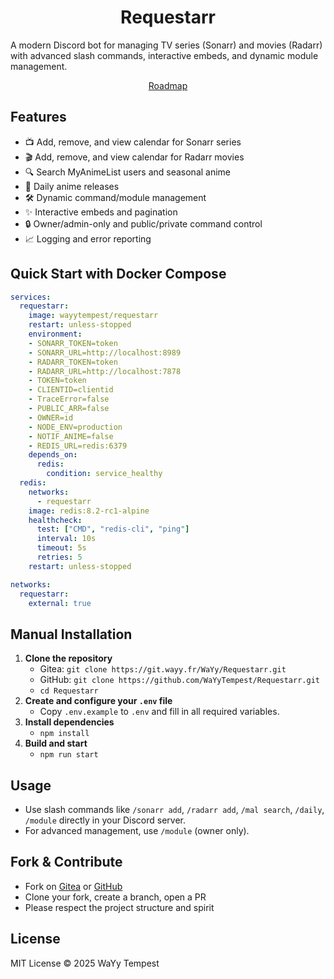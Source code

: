 <h1 align="center">Requestarr</h1>

A modern Discord bot for managing TV series (Sonarr) and movies (Radarr) with advanced slash commands, interactive embeds, and dynamic module management.


<p align="center">
  <a href="https://kan.wayy.fr/dvmF95r4jD78VW/requestarr">Roadmap</a>
</p>

## Features
- 📺 Add, remove, and view calendar for Sonarr series
- 🎬 Add, remove, and view calendar for Radarr movies
- 🔍 Search MyAnimeList users and seasonal anime
- 📅 Daily anime releases
- 🛠️ Dynamic command/module management
- ✨ Interactive embeds and pagination
- 🔒 Owner/admin-only and public/private command control
- 📈 Logging and error reporting

## Quick Start with Docker Compose

```yml
services:
  requestarr:
    image: wayytempest/requestarr
    restart: unless-stopped
    environment:
    - SONARR_TOKEN=token
    - SONARR_URL=http://localhost:8989
    - RADARR_TOKEN=token
    - RADARR_URL=http://localhost:7878
    - TOKEN=token
    - CLIENTID=clientid
    - TraceError=false
    - PUBLIC_ARR=false
    - OWNER=id
    - NODE_ENV=production
    - NOTIF_ANIME=false
    - REDIS_URL=redis:6379
    depends_on:
      redis:
        condition: service_healthy
  redis:
    networks:
      - requestarr
    image: redis:8.2-rc1-alpine
    healthcheck:
      test: ["CMD", "redis-cli", "ping"]
      interval: 10s
      timeout: 5s
      retries: 5
    restart: unless-stopped

networks:
  requestarr:
    external: true
```

## Manual Installation

1. **Clone the repository**
   - Gitea: `git clone https://git.wayy.fr/WaYy/Requestarr.git`
   - GitHub: `git clone https://github.com/WaYyTempest/Requestarr.git`
   - `cd Requestarr`
2. **Create and configure your `.env` file**
   - Copy `.env.example` to `.env` and fill in all required variables.
3. **Install dependencies**
   - `npm install`
4. **Build and start**
   - `npm run start`

## Usage
- Use slash commands like `/sonarr add`, `/radarr add`, `/mal search`, `/daily`, `/module` directly in your Discord server.
- For advanced management, use `/module` (owner only).

## Fork & Contribute
- Fork on [Gitea](https://git.wayy.fr/WaYy/Requestarr.git) or [GitHub](https://github.com/WaYyTempest/Requestarr.git)
- Clone your fork, create a branch, open a PR
- Please respect the project structure and spirit

## License
MIT License © 2025 WaYy Tempest
